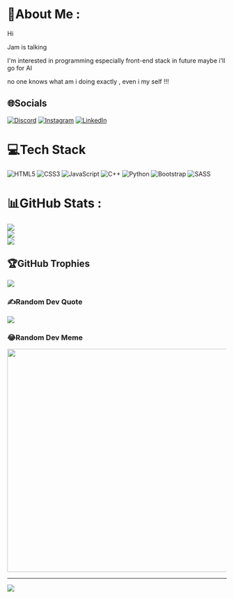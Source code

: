 # 💫About Me :
Hi

Jam is talking 

I'm interested in programming especially front-end stack
 in future maybe i'll go for AI 

no one knows what am i doing exactly , even i my self !!!

## 🌐Socials
[![Discord](https://img.shields.io/badge/Discord-%237289DA.svg?logo=discord&logoColor=white)](htttps://discord.gg/mr.j#7663) [![Instagram](https://img.shields.io/badge/Instagram-%23E4405F.svg?logo=Instagram&logoColor=white)](https://instagram.com/jam.dev) [![LinkedIn](https://img.shields.io/badge/LinkedIn-%230077B5.svg?logo=linkedin&logoColor=white)](https://linkedin.com/in/https://www.linkedin.com/in/jam-hejrati/) 

# 💻Tech Stack
![HTML5](https://img.shields.io/badge/html5-%23E34F26.svg?style=for-the-badge&logo=html5&logoColor=white) ![CSS3](https://img.shields.io/badge/css3-%231572B6.svg?style=for-the-badge&logo=css3&logoColor=white) ![JavaScript](https://img.shields.io/badge/javascript-%23323330.svg?style=for-the-badge&logo=javascript&logoColor=%23F7DF1E) ![C++](https://img.shields.io/badge/c++-%2300599C.svg?style=for-the-badge&logo=c%2B%2B&logoColor=white) ![Python](https://img.shields.io/badge/python-3670A0?style=for-the-badge&logo=python&logoColor=ffdd54) ![Bootstrap](https://img.shields.io/badge/bootstrap-%23563D7C.svg?style=for-the-badge&logo=bootstrap&logoColor=white) ![SASS](https://img.shields.io/badge/SASS-hotpink.svg?style=for-the-badge&logo=SASS&logoColor=white)
# 📊GitHub Stats :
![](https://github-readme-stats.vercel.app/api?username=Jam-Hejrati&theme=radical&hide_border=false&include_all_commits=false&count_private=false)<br/>
![](https://github-readme-streak-stats.herokuapp.com/?user=Jam-Hejrati&theme=radical&hide_border=false)<br/>
![](https://github-readme-stats.vercel.app/api/top-langs/?username=Jam-Hejrati&theme=radical&hide_border=false&include_all_commits=false&count_private=false&layout=compact)

## 🏆GitHub Trophies
![](https://github-profile-trophy.vercel.app/?username=Jam-Hejrati&theme=radical&no-frame=false&no-bg=false&margin-w=4)

### ✍️Random Dev Quote
![](https://quotes-github-readme.vercel.app/api?type=horizontal&theme=radical)

### 😂Random Dev Meme
<img src="https://random-memer.herokuapp.com/" width="512px"/>

---
![](https://komarev.com/ghpvc/?username=Jam-Hejrati&label=Visitors+Count&color=brightgreen)

